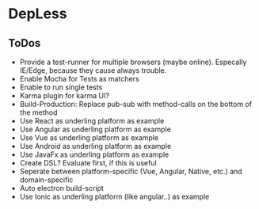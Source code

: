 DepLess
=======

ToDos
-----

* Provide a test-runner for multiple browsers (maybe online). Especally IE/Edge, because they cause always trouble.
* Enable Mocha for Tests as matchers
* Enable to run single tests
* Karma plugin for karma UI?
* Build-Production: Replace pub-sub with method-calls on the bottom of the method
* Use React as underling platform as example
* Use Angular as underling platform as example
* Use Vue as underling platform as example
* Use Android as underling platform as example
* Use JavaFx as underling platform as example
* Create DSL? Evaluate first, if this is useful
* Seperate between platform-specific (Vue, Angular, Native, etc.) and domain-specific
* Auto electron build-script
* Use Ionic as underling platform (like angular..) as example
